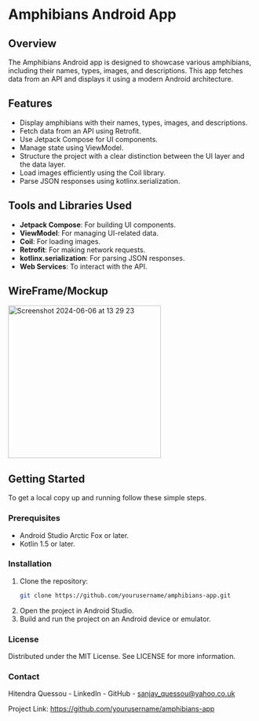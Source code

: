 # Amphibians Android App

## Overview
The Amphibians Android app is designed to showcase various amphibians, including their names, types, images, and descriptions. This app fetches data from an API and displays it using a modern Android architecture. 

## Features
- Display amphibians with their names, types, images, and descriptions.
- Fetch data from an API using Retrofit.
- Use Jetpack Compose for UI components.
- Manage state using ViewModel.
- Structure the project with a clear distinction between the UI layer and the data layer.
- Load images efficiently using the Coil library.
- Parse JSON responses using kotlinx.serialization.

## Tools and Libraries Used
- **Jetpack Compose**: For building UI components.
- **ViewModel**: For managing UI-related data.
- **Coil**: For loading images.
- **Retrofit**: For making network requests.
- **kotlinx.serialization**: For parsing JSON responses.
- **Web Services**: To interact with the API.

## WireFrame/Mockup
<img width="311" alt="Screenshot 2024-06-06 at 13 29 23" src="https://github.com/Hitendra27/Amphibians/assets/73651340/db50bc0b-8986-40d6-b5f7-6cb4d74d65ff">

## Getting Started
To get a local copy up and running follow these simple steps.

### Prerequisites
- Android Studio Arctic Fox or later.
- Kotlin 1.5 or later.

### Installation
1. Clone the repository:
    ```sh
    git clone https://github.com/yourusername/amphibians-app.git
    ```
2. Open the project in Android Studio.
3. Build and run the project on an Android device or emulator.

### License
Distributed under the MIT License. See LICENSE for more information.

### Contact
Hitendra Quessou - LinkedIn - GitHub - sanjay_quessou@yahoo.co.uk

Project Link: https://github.com/yourusername/amphibians-app
